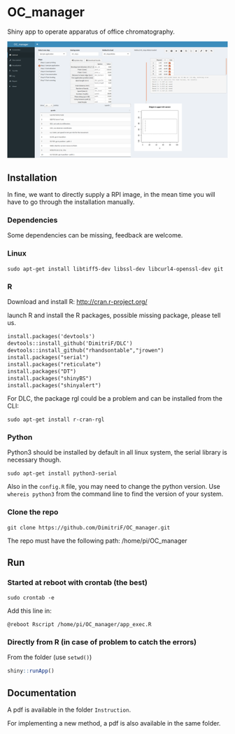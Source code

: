 OC_manager
===========

Shiny app to operate apparatus of office chromatography.

![OC_manager screenshot](OC_manager.png)

## Installation

In fine, we want to directly supply a RPI image, in the mean time you will have to go through the installation manually.

### Dependencies

Some dependencies can be missing, feedback are welcome. 

### Linux 

```
sudo apt-get install libtiff5-dev libssl-dev libcurl4-openssl-dev git

```

### R

Download and install R:
http://cran.r-project.org/


launch R and install the R packages, possible missing package, please tell us.

```
install.packages('devtools')
devtools::install_github('DimitriF/DLC')
devtools::install_github("rhandsontable","jrowen")
install.packages("serial")
install.packages("reticulate")
install.packages("DT")
install.packages("shinyBS")
install.packages("shinyalert")
```


For DLC, the package rgl could be a problem and can be installed from the CLI:

```
sudo apt-get install r-cran-rgl
```

### Python

Python3 should be installed by default in all linux system, the serial library is necessary though.

```
sudo apt-get install python3-serial
```

Also in the ```config.R``` file, you may need to change the python version. Use ```whereis python3``` from the command line to find the version of your system.


### Clone the repo

```
git clone https://github.com/DimitriF/OC_manager.git
```

The repo must have the following path: /home/pi/OC_manager

## Run

### Started at reboot with crontab (the best)

```
sudo crontab -e
```

Add this line in:

```
@reboot Rscript /home/pi/OC_manager/app_exec.R
```

### Directly from R (in case of problem to catch the errors)

From the folder (use `setwd()`) 

```r
shiny::runApp()
```

## Documentation

A pdf is available in the folder ```Instruction```.

For implementing a new method, a pdf is also available in the same folder.

